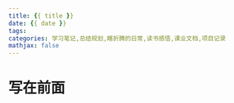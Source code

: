 ```yaml
---
title: {{ title }}
date: {{ date }}
tags:
categories: 学习笔记,总结规划,瞎折腾的日常,读书感悟,课业文档,项目记录
mathjax: false
---
```


# 写在前面

<!-- more -->